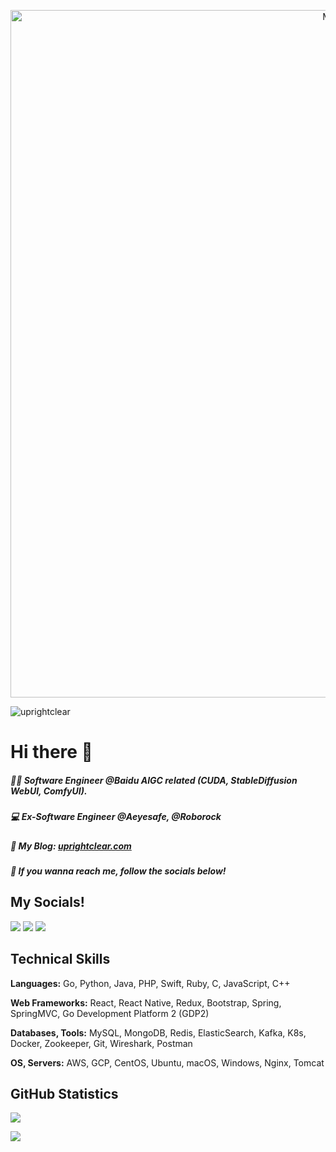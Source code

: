 <p align="center">
  <img src="https://p.sda1.dev/21/75dc75b3800cc0ac9c26c2bfecb38205/WechatIMG72.jpg" width="1100" alt="My Profile Picture">
</p>
<p align="left"> <img src="https://komarev.com/ghpvc/?username=uprightclear&label=Profile%20views&color=0e75b6&style=flat" alt="uprightclear" /> </p>

# Hi there 👋 
##### 👨‍💻 Software Engineer @Baidu AIGC related (CUDA, StableDiffusion WebUI, ComfyUI).
##### 💻 Ex-Software Engineer @Aeyesafe, @Roborock
##### 🤔 My Blog: <a href="http://uprightclear.com/">uprightclear.com</a>
##### 🙈 If you wanna reach me, follow the socials below!


## **My Socials!**

<a href="https://www.linkedin.com/in/jiqingsun/"><img src="https://img.shields.io/badge/LinkedIn-0077B5?style=for-the-badge&logo=linkedin&logoColor=white" /></a>
<a href="https://www.instagram.com/uprightclear_sun/"><img src="https://img.shields.io/badge/Instagram-E4405F?style=for-the-badge&logo=instagram&logoColor=white" /></a>
<a href="https://www.facebook.com/uprightclear.sun/"><img src="https://img.shields.io/badge/Facebook-1877F2?style=for-the-badge&logo=facebook&logoColor=white" /></a>


## **Technical Skills**
**Languages:** Go, Python, Java, PHP, Swift, Ruby, C, JavaScript, C++

**Web Frameworks:** React, React Native, Redux, Bootstrap, Spring, SpringMVC, Go Development Platform 2 (GDP2)

**Databases, Tools:** MySQL, MongoDB, Redis, ElasticSearch, Kafka, K8s, Docker, Zookeeper, Git, Wireshark, Postman

**OS, Servers:** AWS, GCP, CentOS, Ubuntu, macOS, Windows, Nginx, Tomcat


## **GitHub Statistics**

<!-- ![Anurag's GitHub stats](https://github-readme-stats.vercel.app/api?username=uprightclear&show_icons=true) 

![Okami](https://github-readme-stats.vercel.app/api/top-langs/?username=uprightclear&hide=html&layout=compact) -->

![](https://github-profile-summary-cards.vercel.app/api/cards/profile-details?username=uprightclear&theme=monokai)


![](https://github-readme-stats.vercel.app/api/top-langs/?username=uprightclear&theme=light&hide_border=false&include_all_commits=true&count_private=true&layout=compact)

<!--
**uprightclear/uprightclear** is a ✨ _special_ ✨ repository because its `README.md` (this file) appears on your GitHub profile.

Here are some ideas to get you started:

- 🔭 I’m currently working on ...
- 🌱 I’m currently learning ...
- 👯 I’m looking to collaborate on ...
- 🤔 I’m looking for help with ...
- 💬 Ask me about ...
- 📫 How to reach me: ...
- 😄 Pronouns: ...
- ⚡ Fun fact: ...
-->
